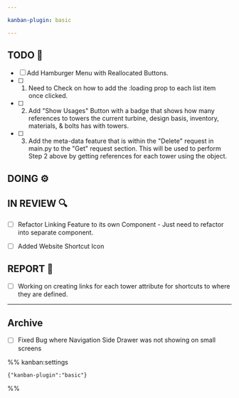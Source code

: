 ```yaml
---

kanban-plugin: basic

---
```


## TODO 💭

- [ ] Add Hamburger Menu with Reallocated Buttons.
- [ ] 1. Need to Check on how to add the :loading prop to each list item once clicked.
- [ ] 2. Add "Show Usages" Button with a badge that shows how many references to towers the current turbine, design basis, inventory, materials, & bolts has with towers.
- [ ] 3. Add the meta-data feature that is within the "Delete" request in main.py to the "Get" request section. This will be used to perform Step 2 above by getting references for each tower using the object.


## DOING ⚙️



## IN REVIEW 🔍

- [ ] Refactor Linking Feature to its own Component - Just need to refactor into separate component.
- [ ] Added Website Shortcut Icon


## REPORT 📎

- [ ] Working on creating links for each tower attribute for shortcuts to where they are defined.


***

## Archive

- [ ] Fixed Bug where Navigation Side Drawer was not showing on small screens

%% kanban:settings
```
{"kanban-plugin":"basic"}
```
%%